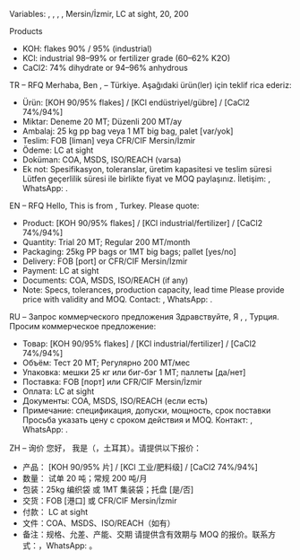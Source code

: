 Variables: , , , , Mersin/İzmir, LC at sight, 20, 200

Products
- KOH: flakes 90% / 95% (industrial)
- KCl: industrial 98–99% or fertilizer grade (60–62% K2O)
- CaCl2: 74% dihydrate or 94–96% anhydrous

TR – RFQ
Merhaba,
Ben ,  – Türkiye. Aşağıdaki ürün(ler) için teklif rica ederiz:
- Ürün: [KOH 90/95% flakes] / [KCl endüstriyel/gübre] / [CaCl2 74%/94%]
- Miktar: Deneme 20 MT; Düzenli 200 MT/ay
- Ambalaj: 25 kg pp bag veya 1 MT big bag, palet [var/yok]
- Teslim: FOB [liman] veya CFR/CIF Mersin/İzmir
- Ödeme: LC at sight
- Doküman: COA, MSDS, ISO/REACH (varsa)
- Ek not: Spesifikasyon, toleranslar, üretim kapasitesi ve teslim süresi
Lütfen geçerlilik süresi ile birlikte fiyat ve MOQ paylaşınız. İletişim: , WhatsApp: .

EN – RFQ
Hello,
This is  from , Turkey. Please quote:
- Product: [KOH 90/95% flakes] / [KCl industrial/fertilizer] / [CaCl2 74%/94%]
- Quantity: Trial 20 MT; Regular 200 MT/month
- Packaging: 25kg PP bags or 1MT big bags; pallet [yes/no]
- Delivery: FOB [port] or CFR/CIF Mersin/İzmir
- Payment: LC at sight
- Documents: COA, MSDS, ISO/REACH (if any)
- Note: Specs, tolerances, production capacity, lead time
Please provide price with validity and MOQ. Contact: , WhatsApp: .

RU – Запрос коммерческого предложения
Здравствуйте,
Я , , Турция. Просим коммерческое предложение:
- Товар: [KOH 90/95% flakes] / [KCl industrial/fertilizer] / [CaCl2 74%/94%]
- Объём: Тест 20 МТ; Регулярно 200 МТ/мес
- Упаковка: мешки 25 кг или биг-бэг 1 МТ; паллеты [да/нет]
- Поставка: FOB [порт] или CFR/CIF Mersin/İzmir
- Оплата: LC at sight
- Документы: COA, MSDS, ISO/REACH (если есть)
- Примечание: спецификация, допуски, мощность, срок поставки
Просьба указать цену с сроком действия и MOQ. Контакт: , WhatsApp: .

ZH – 询价
您好，
我是（，土耳其）。请提供以下报价：
- 产品： [KOH 90/95% 片] / [KCl 工业/肥料级] / [CaCl2 74%/94%]
- 数量： 试单 20 吨；常规 200 吨/月
- 包装：25kg 编织袋 或 1MT 集装袋；托盘 [是/否]
- 交货：FOB [港口] 或 CFR/CIF Mersin/İzmir
- 付款： LC at sight
- 文件：COA、MSDS、ISO/REACH（如有）
- 备注：规格、允差、产能、交期
请提供含有效期与 MOQ 的报价。联系方式：，WhatsApp: 。